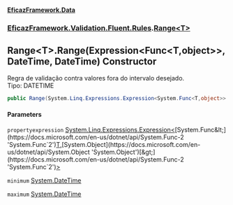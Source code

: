#### [EficazFramework.Data](EficazFrameworkData.md 'EficazFramework Data')
### [EficazFramework.Validation.Fluent.Rules](EficazFrameworkData.md#EficazFramework_Validation_Fluent_Rules 'EficazFramework.Validation.Fluent.Rules').[Range&lt;T&gt;](Range_T_.md 'EficazFramework.Validation.Fluent.Rules.Range&lt;T&gt;')
## Range&lt;T&gt;.Range(Expression&lt;Func&lt;T,object&gt;&gt;, DateTime, DateTime) Constructor
Regra de validação contra valores fora do intervalo desejado.  
Tipo: DATETIME  
```csharp
public Range(System.Linq.Expressions.Expression<System.Func<T,object>> propertyexpression, System.DateTime minimum, System.DateTime maximum);
```
#### Parameters
<a name='EficazFramework_Validation_Fluent_Rules_Range_T__Range(System_Linq_Expressions_Expression_System_Func_T_object___System_DateTime_System_DateTime)_propertyexpression'></a>
`propertyexpression` [System.Linq.Expressions.Expression&lt;](https://docs.microsoft.com/en-us/dotnet/api/System.Linq.Expressions.Expression-1 'System.Linq.Expressions.Expression`1')[System.Func&lt;](https://docs.microsoft.com/en-us/dotnet/api/System.Func-2 'System.Func`2')[T](Range_T_.md#EficazFramework_Validation_Fluent_Rules_Range_T__T 'EficazFramework.Validation.Fluent.Rules.Range&lt;T&gt;.T')[,](https://docs.microsoft.com/en-us/dotnet/api/System.Func-2 'System.Func`2')[System.Object](https://docs.microsoft.com/en-us/dotnet/api/System.Object 'System.Object')[&gt;](https://docs.microsoft.com/en-us/dotnet/api/System.Func-2 'System.Func`2')[&gt;](https://docs.microsoft.com/en-us/dotnet/api/System.Linq.Expressions.Expression-1 'System.Linq.Expressions.Expression`1')  
  
<a name='EficazFramework_Validation_Fluent_Rules_Range_T__Range(System_Linq_Expressions_Expression_System_Func_T_object___System_DateTime_System_DateTime)_minimum'></a>
`minimum` [System.DateTime](https://docs.microsoft.com/en-us/dotnet/api/System.DateTime 'System.DateTime')  
  
<a name='EficazFramework_Validation_Fluent_Rules_Range_T__Range(System_Linq_Expressions_Expression_System_Func_T_object___System_DateTime_System_DateTime)_maximum'></a>
`maximum` [System.DateTime](https://docs.microsoft.com/en-us/dotnet/api/System.DateTime 'System.DateTime')  
  
